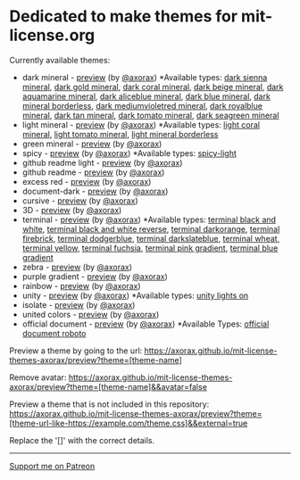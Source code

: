 # Dedicated to make themes for mit-license.org

Currently available themes:
* dark mineral - [preview](https://axorax.github.io/mit-license-themes-axorax/preview?theme=dark-mineral&&avatar=true) (by [@axorax](https://github.com/Axorax)) *Available types: [dark sienna mineral](https://axorax.github.io/mit-license-themes-axorax/preview?theme=dark-sienna-mineral&&avatar=true), [dark gold mineral](https://axorax.github.io/mit-license-themes-axorax/preview?theme=dark-gold-mineral&&avatar=true), [dark coral mineral](https://axorax.github.io/mit-license-themes-axorax/preview?theme=dark-coral-mineral&&avatar=true), [dark beige mineral](https://axorax.github.io/mit-license-themes-axorax/preview?theme=dark-beige-mineral&&avatar=true), [dark aquamarine mineral](https://axorax.github.io/mit-license-themes-axorax/preview?theme=dark-aquamarine-mineral&&avatar=true), [dark aliceblue mineral](https://axorax.github.io/mit-license-themes-axorax/preview?theme=dark-aliceblue-mineral&&avatar=true), [dark blue mineral](https://axorax.github.io/mit-license-themes-axorax/preview?theme=dark-blue-mineral&&avatar=true), [dark mineral borderless](https://axorax.github.io/mit-license-themes-axorax/preview?theme=dark-mineral-borderless&&avatar=true), [dark mediumvioletred mineral](https://axorax.github.io/mit-license-themes-axorax/preview?theme=dark-mediumvioletred-mineral&&avatar=true), [dark royalblue mineral](https://axorax.github.io/mit-license-themes-axorax/preview?theme=dark-royalblue-mineral&&avatar=true), [dark tan mineral](https://axorax.github.io/mit-license-themes-axorax/preview?theme=dark-tan-mineral&&avatar=true), [dark tomato mineral](https://axorax.github.io/mit-license-themes-axorax/preview?theme=dark-tomato-mineral&&avatar=true), [dark seagreen mineral](https://axorax.github.io/mit-license-themes-axorax/preview?theme=dark-seagreen-mineral&&avatar=true)
* light mineral - [preview](https://axorax.github.io/mit-license-themes-axorax/preview?theme=light-mineral&&avatar=true) (by [@axorax](https://github.com/Axorax)) *Available types: [light coral mineral](https://axorax.github.io/mit-license-themes-axorax/preview?theme=light-coral-mineral&&avatar=true), [light tomato mineral](https://axorax.github.io/mit-license-themes-axorax/preview?theme=light-tomato-mineral&&avatar=true), [light mineral borderless](https://axorax.github.io/mit-license-themes-axorax/preview?theme=light-mineral-borderless&&avatar=true)
* green mineral - [preview](https://axorax.github.io/mit-license-themes-axorax/preview?theme=green-mineral&&avatar=true) (by [@axorax](https://github.com/Axorax))
* spicy - [preview](https://axorax.github.io/mit-license-themes-axorax/preview?theme=spicy&&avatar=true) (by [@axorax](https://github.com/Axorax)) *Available types: [spicy-light](https://axorax.github.io/mit-license-themes-axorax/preview?theme=spicy-light&&avatar=true)
* github readme light - [preview](https://axorax.github.io/mit-license-themes-axorax/preview?theme=github-readme-light&&avatar=true) (by [@axorax](https://github.com/Axorax))
* github readme - [preview](https://axorax.github.io/mit-license-themes-axorax/preview?theme=github-readme&&avatar=true) (by [@axorax](https://github.com/Axorax))
* excess red - [preview](https://axorax.github.io/mit-license-themes-axorax/preview?theme=excess-red&&avatar=true) (by [@axorax](https://github.com/Axorax))
* document-dark - [preview](https://axorax.github.io/mit-license-themes-axorax/preview?theme=document-dark&&avatar=true) (by [@axorax](https://github.com/Axorax))
* cursive - [preview](https://axorax.github.io/mit-license-themes-axorax/preview?theme=cursive&&avatar=true) (by [@axorax](https://github.com/Axorax))
* 3D - [preview](https://axorax.github.io/mit-license-themes-axorax/preview?theme=3D&&avatar=true) (by [@axorax](https://github.com/Axorax))
* terminal - [preview](https://axorax.github.io/mit-license-themes-axorax/preview?theme=terminal&&avatar=true) (by [@axorax](https://github.com/Axorax)) *Available types: [terminal black and white](https://axorax.github.io/mit-license-themes-axorax/preview?theme=terminal-black-and-white&&avatar=true), [terminal black and white reverse](https://axorax.github.io/mit-license-themes-axorax/preview?theme=terminal-black-and-white-reverse&&avatar=true), [terminal darkorange](https://axorax.github.io/mit-license-themes-axorax/preview?theme=terminal-darkorange&&avatar=true), [terminal firebrick](https://axorax.github.io/mit-license-themes-axorax/preview?theme=terminal-firebrick&&avatar=true), [terminal dodgerblue](https://axorax.github.io/mit-license-themes-axorax/preview?theme=terminal-dodgerblue&&avatar=true), [terminal darkslateblue](https://axorax.github.io/mit-license-themes-axorax/preview?theme=terminal-darkslateblue&&avatar=true), [terminal wheat](https://axorax.github.io/mit-license-themes-axorax/preview?theme=terminal-wheat&&avatar=true), [terminal yellow](https://axorax.github.io/mit-license-themes-axorax/preview?theme=terminal-yellow&&avatar=true), [terminal fuchsia](https://axorax.github.io/mit-license-themes-axorax/preview?theme=terminal-fuchsia&&avatar=true), [terminal pink gradient](https://axorax.github.io/mit-license-themes-axorax/preview?theme=terminal-pink-gradient&&avatar=true), [terminal blue gradient](https://axorax.github.io/mit-license-themes-axorax/preview?theme=terminal-blue-gradient&&avatar=true)
* zebra - [preview](https://axorax.github.io/mit-license-themes-axorax/preview?theme=zebra&&avatar=true) (by [@axorax](https://github.com/Axorax))
* purple gradient - [preview](https://axorax.github.io/mit-license-themes-axorax/preview?theme=purple-gradient&&avatar=true) (by [@axorax](https://github.com/Axorax))
* rainbow - [preview](https://axorax.github.io/mit-license-themes-axorax/preview?theme=rainbow&&avatar=true) (by [@axorax](https://github.com/Axorax))
* unity - [preview](https://axorax.github.io/mit-license-themes-axorax/preview?theme=unity&&avatar=true) (by [@axorax](https://github.com/Axorax)) *Available types: [unity lights on](https://axorax.github.io/mit-license-themes-axorax/preview?theme=unity-lights-on&&avatar=true)
* isolate - [preview](https://axorax.github.io/mit-license-themes-axorax/preview?theme=isolate&&avatar=true) (by [@axorax](https://github.com/Axorax))
* united colors - [preview](https://axorax.github.io/mit-license-themes-axorax/preview?theme=united-colors&&avatar=true) (by [@axorax](https://github.com/Axorax))
* official document - [preview](https://axorax.github.io/mit-license-themes-axorax/preview?theme=official-document&&avatar=true) (by [@axorax](https://github.com/Axorax)) *Available Types: [official document roboto](https://axorax.github.io/mit-license-themes-axorax/preview?theme=official-document-roboto&&avatar=true)

Preview a theme by going to the url: https://axorax.github.io/mit-license-themes-axorax/preview?theme=[theme-name]

Remove avatar: https://axorax.github.io/mit-license-themes-axorax/preview?theme=[theme-name]&&avatar=false

Preview a theme that is not included in this repository:
https://axorax.github.io/mit-license-themes-axorax/preview?theme=[theme-url-like-https://example.com/theme.css]&&external=true

Replace the '[]' with the correct details.

---

[Support me on Patreon](https://www.patreon.com/axorax)
